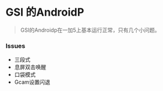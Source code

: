 GSI 的AndroidP
========
> GSI的Androidp在一加5上基本运行正常，只有几个小问题。
### Issues
- 三段式
- 息屏双击唤醒
- 口袋模式
- Gcam设置闪退
